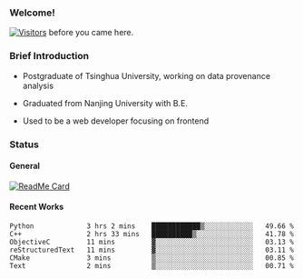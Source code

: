 ### Welcome!

[![Visitors](https://visitor-badge.laobi.icu/badge?page_id=HermitSun.HermitSun)]() before you came here.

### Brief Introduction

- Postgraduate of Tsinghua University, working on data provenance analysis

- Graduated from Nanjing University with B.E.

- Used to be a web developer focusing on frontend

### Status

#### General

[![ReadMe Card](https://github-readme-stats.hermitsun.vercel.app/api?username=HermitSun&count_private=true&show_icons=true)]()

#### Recent Works

<!--START_SECTION:waka-->

```text
Python             3 hrs 2 mins    ████████████▒░░░░░░░░░░░░   49.66 %
C++                2 hrs 33 mins   ██████████▒░░░░░░░░░░░░░░   41.78 %
ObjectiveC         11 mins         ▓░░░░░░░░░░░░░░░░░░░░░░░░   03.13 %
reStructuredText   11 mins         ▓░░░░░░░░░░░░░░░░░░░░░░░░   03.11 %
CMake              3 mins          ▒░░░░░░░░░░░░░░░░░░░░░░░░   00.85 %
Text               2 mins          ▒░░░░░░░░░░░░░░░░░░░░░░░░   00.71 %
```

<!--END_SECTION:waka-->
